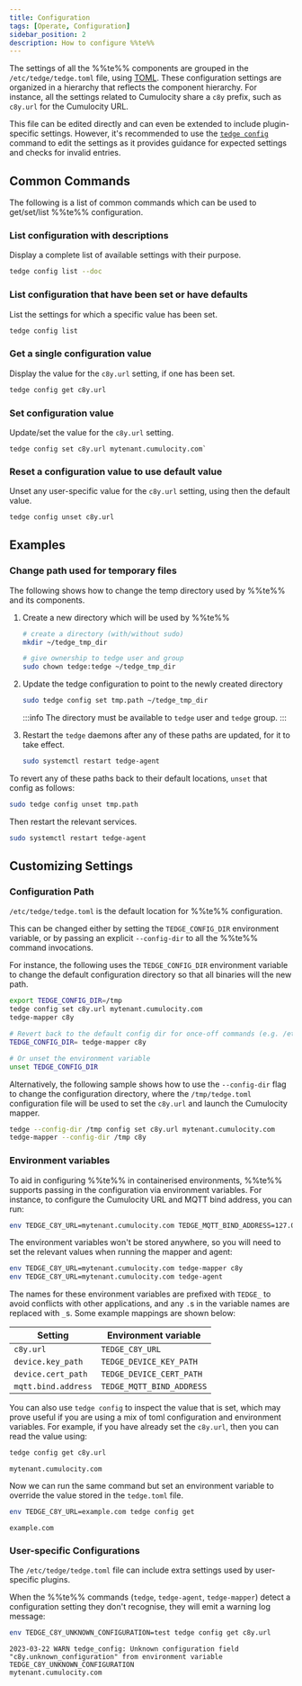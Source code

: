 ```yaml
---
title: Configuration
tags: [Operate, Configuration]
sidebar_position: 2
description: How to configure %%te%%
---
```


The settings of all the %%te%% components are grouped in the `/etc/tedge/tedge.toml` file, using [TOML](https://toml.io/).
These configuration settings are organized in a hierarchy that reflects the component hierarchy.
For instance, all the settings related to Cumulocity share a `c8y` prefix, such as `c8y.url` for the Cumulocity URL.

This file can be edited directly and can even be extended to include plugin-specific settings.
However, it's recommended to use the [`tedge config`](../../references/cli/tedge-config.md) command
to edit the settings as it provides guidance for expected settings and checks for invalid entries.

## Common Commands

The following is a list of common commands which can be used to get/set/list %%te%% configuration.

### List configuration with descriptions

Display a complete list of available settings with their purpose.

```sh
tedge config list --doc
```

### List configuration that have been set or have defaults

List the settings for which a specific value has been set.

```sh
tedge config list
```

### Get a single configuration value

Display the value for the `c8y.url` setting, if one has been set.

```sh
tedge config get c8y.url
```

### Set configuration value

Update/set the value for the `c8y.url` setting.

```
tedge config set c8y.url mytenant.cumulocity.com`
```

### Reset a configuration value to use default value

Unset any user-specific value for the `c8y.url` setting, using then the default value.

```sh
tedge config unset c8y.url
```

## Examples

### Change path used for temporary files

The following shows how to change the temp directory used by %%te%% and its components.

1. Create a new directory which will be used by %%te%%

    ```sh
    # create a directory (with/without sudo)
    mkdir ~/tedge_tmp_dir

    # give ownership to tedge user and group
    sudo chown tedge:tedge ~/tedge_tmp_dir 
    ```

2. Update the tedge configuration to point to the newly created directory

    ```sh title="Example"
    sudo tedge config set tmp.path ~/tedge_tmp_dir
    ```

   :::info
   The directory must be available to `tedge` user and `tedge` group.
   :::

3. Restart the `tedge` daemons after any of these paths are updated, for it to take effect.

    ```sh
    sudo systemctl restart tedge-agent
    ```

To revert any of these paths back to their default locations, `unset` that config as follows:

```sh
sudo tedge config unset tmp.path
```

Then restart the relevant services.

```sh
sudo systemctl restart tedge-agent
```

## Customizing Settings

### Configuration Path

`/etc/tedge/tedge.toml` is the default location for %%te%% configuration.

This can be changed either by setting the `TEDGE_CONFIG_DIR` environment variable, or by passing an explicit `--config-dir` to all the %%te%% command invocations.

For instance, the following uses the `TEDGE_CONFIG_DIR` environment variable to change the default configuration directory so that all binaries will the new path.

```sh
export TEDGE_CONFIG_DIR=/tmp
tedge config set c8y.url mytenant.cumulocity.com
tedge-mapper c8y

# Revert back to the default config dir for once-off commands (e.g. /etc/tedge)
TEDGE_CONFIG_DIR= tedge-mapper c8y

# Or unset the environment variable
unset TEDGE_CONFIG_DIR
```

Alternatively, the following sample shows how to use the `--config-dir` flag to change the configuration directory, where the `/tmp/tedge.toml` configuration file will be used to set the `c8y.url` and launch the Cumulocity mapper.

```sh
tedge --config-dir /tmp config set c8y.url mytenant.cumulocity.com
tedge-mapper --config-dir /tmp c8y
```

### Environment variables

To aid in configuring %%te%% in containerised environments, %%te%% supports passing in the configuration via environment variables. For instance, to configure the Cumulocity URL and MQTT bind address, you can run:

```sh
env TEDGE_C8Y_URL=mytenant.cumulocity.com TEDGE_MQTT_BIND_ADDRESS=127.0.0.1 tedge connect c8y 
```

The environment variables won't be stored anywhere, so you will need to set the relevant values when running the mapper and agent:

```sh
env TEDGE_C8Y_URL=mytenant.cumulocity.com tedge-mapper c8y 
env TEDGE_C8Y_URL=mytenant.cumulocity.com tedge-agent 
```

The names for these environment variables are prefixed with `TEDGE_` to avoid conflicts with other applications, and any `.`s in the variable names are replaced with `_`s. Some example mappings are shown below:

| Setting             | Environment variable      |
| ------------------- | ------------------------- |
| `c8y.url`           | `TEDGE_C8Y_URL`           |
| `device.key_path`   | `TEDGE_DEVICE_KEY_PATH`   |
| `device.cert_path`  | `TEDGE_DEVICE_CERT_PATH`  |
| `mqtt.bind.address` | `TEDGE_MQTT_BIND_ADDRESS` |

You can also use `tedge config` to inspect the value that is set, which may prove useful if you are using a mix of toml configuration and environment variables. For example, if you have already set the `c8y.url`, then you can read the value using:

```sh
tedge config get c8y.url
```

```text title="Output"
mytenant.cumulocity.com
```

Now we can run the same command but set an environment variable to override the value stored in the `tedge.toml` file.

```sh
env TEDGE_C8Y_URL=example.com tedge config get
```

```text title="Output"
example.com
```

### User-specific Configurations

The `/etc/tedge/tedge.toml` file can include extra settings used by user-specific plugins.

When the %%te%% commands (`tedge`, `tedge-agent`, `tedge-mapper`) detect a configuration setting they don't recognise,
they will emit a warning log message:

```sh
env TEDGE_C8Y_UNKNOWN_CONFIGURATION=test tedge config get c8y.url
```

```log title="Output"
2023-03-22 WARN tedge_config: Unknown configuration field "c8y.unknown_configuration" from environment variable TEDGE_C8Y_UNKNOWN_CONFIGURATION
mytenant.cumulocity.com
```
